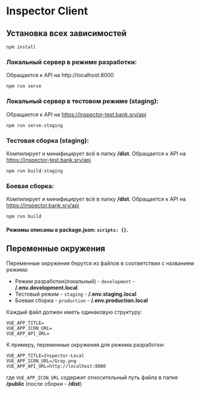 # Inspector Client

## Установка всех зависимостей
```
npm install
```

### Локальный сервер в режиме разработки:
Обращается к API на http://localhost:8000
```
npm run serve
```

### Локальный сервер в тестовом режиме (staging): 
Обращается к API на https://inspector-test.bank.srv/api
```
npm run serve-staging
```

### Тестовая сборка (staging): 
Компилирует и минифицирует всё в папку **/dist**. Обращается к API на https://inspector-test.bank.srv/api 
```
npm run build-staging
```

### Боевая сборка:
Компилирует и минифицирует всё в папку **/dist**. Обращается к API на https://inspector.bank.srv/api
```
npm run build
```

#### Режимы описаны в **package.json**: `scripts: {}`.


## Переменные окружения

Переменные окружения берутся из файлов в соответствии с названием режима:
- Режим разработки(локальный) - `development` - **/.env.development.local**
- Тестовый режим - `staging` - **/.env.staging.local**
- Боевая сборка - `production` - **/.env.production.local**

Каждый файл должен иметь одинаковую структуру:
```
VUE_APP_TITLE=
VUE_APP_ICON_URL=
VUE_APP_API_URL=
```

К примеру, переменные окружения для режима разработки:
```
VUE_APP_TITLE=Inspector-Local
VUE_APP_ICON_URL=/Gray.png
VUE_APP_API_URL=http://localhost:8000
```
где `VUE_APP_ICON_URL` содержит относительный путь файла в папке **/public** (после сборки - **/dist**)

